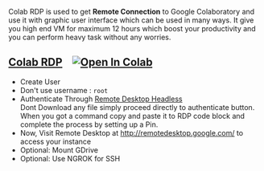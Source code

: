 Colab RDP is used to get **Remote Connection** to Google Colaboratory and use it with graphic user interface which can be used in many ways. It give you high end VM for maximum 12 hours which boost your productivity and you can perform heavy task without any worries.

## [Colab RDP](Colab%20RDP/Colab%20RDP.ipynb) &nbsp;&nbsp; <a href="https://colab.research.google.com/github/smnahidemon/Colab-RDP/blob/main/Colab%20RDP.ipynb" target="_parent"><img src="https://colab.research.google.com/assets/colab-badge.svg" alt="Open In Colab"/></a>

 - Create User
 - Don't use username : `root`
 - Authenticate Through [Remote Desktop Headless](http://remotedesktop.google.com/headless)<br>Dont Download any file simply proceed directly to authenticate button. When you got a command copy and paste it to RDP code block and complete the process by setting up a Pin.
 - Now, Visit Remote Desktop at http://remotedesktop.google.com/ to access your instance
 - Optional: Mount GDrive
 - Optional: Use NGROK for SSH
